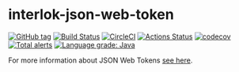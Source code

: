# interlok-json-web-token
[![GitHub tag](https://img.shields.io/github/tag/adaptris/interlok-json.svg)](https://github.com/adaptris/interlok-json/tags) [![Build Status](https://travis-ci.org/adaptris/interlok-json.svg?branch=develop)](https://travis-ci.org/adaptris/interlok-json) [![CircleCI](https://circleci.com/gh/adaptris/interlok-json/tree/develop.svg?style=svg)](https://circleci.com/gh/adaptris/interlok-json/tree/develop) [![Actions Status](https://github.com/adaptris/interlok-json/workflows/Java%20CI/badge.svg)](https://github.com/adaptris/interlok-json/actions) [![codecov](https://codecov.io/gh/adaptris/interlok-json/branch/develop/graph/badge.svg)](https://codecov.io/gh/adaptris/interlok-json) [![Total alerts](https://img.shields.io/lgtm/alerts/g/adaptris/interlok-json.svg?logo=lgtm&logoWidth=18)](https://lgtm.com/projects/g/adaptris/interlok-json/alerts/) [![Language grade: Java](https://img.shields.io/lgtm/grade/java/g/adaptris/interlok-json.svg?logo=lgtm&logoWidth=18)](https://lgtm.com/projects/g/adaptris/interlok-json/context:java)

For more information about JSON Web Tokens [see here](https://github.com/jwtk/jjwt).
